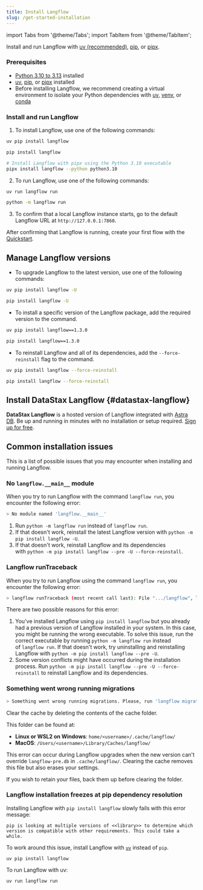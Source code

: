 ```yaml
---
title: Install Langflow
slug: /get-started-installation
---
```


import Tabs from '@theme/Tabs';
import TabItem from '@theme/TabItem';

Install and run Langflow with [uv (recommended)](https://docs.astral.sh/uv/getting-started/installation/), [pip](https://pypi.org/project/pip/), or [pipx](https://pipx.pypa.io/stable/installation/).

### Prerequisites

- [Python 3.10 to 3.13](https://www.python.org/downloads/release/python-3100/) installed
- [uv](https://docs.astral.sh/uv/getting-started/installation/), [pip](https://pypi.org/project/pip/), or [pipx](https://pipx.pypa.io/stable/installation/) installed
- Before installing Langflow, we recommend creating a virtual environment to isolate your Python dependencies with [uv](https://docs.astral.sh/uv/pip/environments), [venv](https://docs.python.org/3/library/venv.html), or [conda](https://anaconda.org/anaconda/conda)

### Install and run Langflow

1. To install Langflow, use one of the following commands:

<Tabs>
<TabItem value="uv" label="uv" default>

```bash
uv pip install langflow
```

</TabItem>
<TabItem value="pip" label="pip" default>

```bash
pip install langflow
```

</TabItem>

<TabItem value="pipx" label="pipx" default>

```bash
# Install Langflow with pipx using the Python 3.10 executable
pipx install langflow --python python3.10
```

</TabItem>
</Tabs>


2. To run Langflow, use one of the following commands:

<Tabs>
    <TabItem value="uv" label="uv" default>

```bash
uv run langflow run
```

</TabItem>
<TabItem value="Python" label="Python" default>

```bash
python -m langflow run
```

</TabItem>
</Tabs>

3. To confirm that a local Langflow instance starts, go to the default Langflow URL at `http://127.0.0.1:7860`.

After confirming that Langflow is running, create your first flow with the [Quickstart](/get-started-quickstart).

## Manage Langflow versions

* To upgrade Langflow to the latest version, use one of the following commands:

<Tabs>
<TabItem value="uv" label="uv" default>

```bash
uv pip install langflow -U
```

</TabItem>
<TabItem value="pip" label="pip" default>

```bash
pip install langflow -U
```

</TabItem>
</Tabs>

* To install a specific version of the Langflow package, add the required version to the command.
<Tabs>
<TabItem value="uv" label="uv" default>

```bash
uv pip install langflow==1.3.0
```

</TabItem>
<TabItem value="pip" label="pip" default>

```bash
pip install langflow==1.3.0
```

</TabItem>
</Tabs>

* To reinstall Langflow and all of its dependencies, add the `--force-reinstall` flag to the command.
<Tabs>
<TabItem value="uv" label="uv" default>

```bash
uv pip install langflow --force-reinstall
```

</TabItem>
<TabItem value="pip" label="pip" default>

```bash
pip install langflow --force-reinstall
```

</TabItem>
</Tabs>

## Install DataStax Langflow {#datastax-langflow}

**DataStax Langflow** is a hosted version of Langflow integrated with [Astra DB](https://www.datastax.com/products/datastax-astra). Be up and running in minutes with no installation or setup required. [Sign up for free](https://astra.datastax.com/signup?type=langflow).

## Common installation issues

This is a list of possible issues that you may encounter when installing and running Langflow.

### No `langflow.__main__` module

When you try to run Langflow with the command `langflow run`, you encounter the following error:

```bash
> No module named 'langflow.__main__'
```

1. Run `python -m langflow run` instead of `langflow run`.
2. If that doesn't work, reinstall the latest Langflow version with `python -m pip install langflow -U`.
3. If that doesn't work, reinstall Langflow and its dependencies with `python -m pip install langflow --pre -U --force-reinstall`.

### Langflow runTraceback

When you try to run Langflow using the command `langflow run`, you encounter the following error:

```bash
> langflow runTraceback (most recent call last): File ".../langflow", line 5, in <module>  from langflow.__main__ import mainModuleNotFoundError: No module named 'langflow.__main__'
```

There are two possible reasons for this error:

1. You've installed Langflow using `pip install langflow` but you already had a previous version of Langflow installed in your system. In this case, you might be running the wrong executable. To solve this issue, run the correct executable by running `python -m langflow run` instead of `langflow run`. If that doesn't work, try uninstalling and reinstalling Langflow with `python -m pip install langflow --pre -U`.
2. Some version conflicts might have occurred during the installation process. Run `python -m pip install langflow --pre -U --force-reinstall` to reinstall Langflow and its dependencies.

### Something went wrong running migrations

```bash
> Something went wrong running migrations. Please, run 'langflow migration --fix'
```

Clear the cache by deleting the contents of the cache folder.

This folder can be found at:

- **Linux or WSL2 on Windows**: `home/<username>/.cache/langflow/`
- **MacOS**: `/Users/<username>/Library/Caches/langflow/`

This error can occur during Langflow upgrades when the new version can't override `langflow-pre.db` in `.cache/langflow/`. Clearing the cache removes this file but also erases your settings.

If you wish to retain your files, back them up before clearing the folder.

### Langflow installation freezes at pip dependency resolution

Installing Langflow with `pip install langflow` slowly fails with this error message:

```plain
pip is looking at multiple versions of <<library>> to determine which version is compatible with other requirements. This could take a while.
```

To work around this issue, install Langflow with [`uv`](https://docs.astral.sh/uv/getting-started/installation/) instead of `pip`.

```plain
uv pip install langflow
```

To run Langflow with uv:

```plain
uv run langflow run
```
